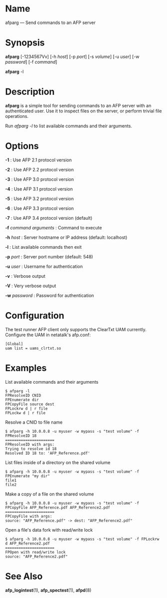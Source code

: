 # Name

afparg — Send commands to an AFP server

# Synopsis

**afparg** [-1234567Vv] [-h *host*] [-p *port*] [-s *volume*] [-u *user*] [-w *password*] [-f *command*]

**afparg** -l

# Description

**afparg** is a simple tool for sending commands to an AFP server with an authenticated user.
Use it to inspect files on the server, or perform trivial file operations.

Run *afparg -l* to list available commands and their arguments.

# Options

**-1**
: Use AFP 2.1 protocol version

**-2**
: Use AFP 2.2 protocol version

**-3**
: Use AFP 3.0 protocol version

**-4**
: Use AFP 3.1 protocol version

**-5**
: Use AFP 3.2 protocol version

**-6**
: Use AFP 3.3 protocol version

**-7**
: Use AFP 3.4 protocol version (default)

**-f** *command* *arguments*
: Command to execute

**-h** *host*
: Server hostname or IP address (default: localhost)

**-l**
: List available commands then exit

**-p** *port*
: Server port number (default: 548)

**-u** *user*
: Username for authentication

**-v**
: Verbose output

**-V**
: Very verbose output

**-w** *password*
: Password for authentication

# Configuration

The test runner AFP client only supports the ClearTxt UAM currently.
Configure the UAM in netatalk's afp.conf:

    [Global]
    uam list = uams_clrtxt.so

# Examples

List available commands and their arguments

    $ afparg -l
    FPResolveID CNID
    FPEnumerate dir
    FPCopyFile source dest
    FPLockrw d | r file
    FPLockw d | r file

Resolve a CNID to file name

    $ afparg -h 10.0.0.8 -u myuser -w mypass -s "test volume" -f FPResolveID 18
    ======================
    FPResolveID with args:
    Trying to resolve id 18
    Resolved ID 18 to: 'AFP_Reference.pdf'

List files inside of a directory on the shared volume

    $ afparg -h 10.0.0.8 -u myuser -w mypass -s "test volume" -f FPEnumerate "my dir"
    file1
    file2

Make a copy of a file on the shared volume

    $ afparg -h 10.0.0.8 -u myuser -w mypass -s "test volume" -f FPCopyFile AFP_Reference.pdf AFP_Reference2.pdf
    ======================
    FPCopyFile with args:
    source: "AFP_Reference.pdf" -> dest: "AFP_Reference2.pdf"

Open a file's data fork with read/write lock

    $ afparg -h 10.0.0.8 -u myuser -w mypass -s "test volume" -f FPLockrw d AFP_Reference2.pdf
    ======================
    FPOpen with read/write lock
    source: "AFP_Reference2.pdf"

# See Also

**afp_logintest**(1), **afp_spectest**(1), **afpd**(8)
